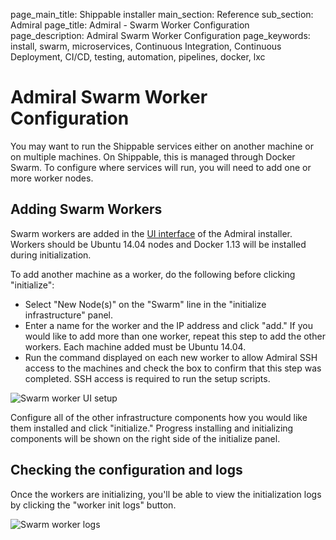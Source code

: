 page_main_title: Shippable installer
main_section: Reference
sub_section: Admiral
page_title: Admiral - Swarm Worker Configuration
page_description: Admiral Swarm Worker Configuration
page_keywords: install, swarm, microservices, Continuous Integration, Continuous Deployment, CI/CD, testing, automation, pipelines, docker, lxc

# Admiral Swarm Worker Configuration
You may want to run the Shippable services either on another machine or on multiple machines. On Shippable, this is managed through Docker Swarm. To configure where services will run, you will need to add one or more worker nodes.

## Adding Swarm Workers
Swarm workers are added in the [UI interface](admiral/#the-admiral-ui) of the Admiral installer.  Workers should be Ubuntu 14.04 nodes and Docker 1.13 will be installed during initialization.

To add another machine as a worker, do the following before clicking "initialize":

- Select "New Node(s)" on the "Swarm" line in the "initialize infrastructure" panel.
- Enter a name for the worker and the IP address and click "add."  If you would like to add more than one worker, repeat this step to add the other workers.  Each machine added must be Ubuntu 14.04.
- Run the command displayed on each new worker to allow Admiral SSH access to the machines and check the box to confirm that this step was completed.  SSH access is required to run the setup scripts.

<img src="../../images/reference/admiral/admiral-workers-ui-setup.png" alt="Swarm worker UI setup">

Configure all of the other infrastructure components how you would like them installed and click "initialize."  Progress installing and initializing components will be shown on the right side of the initialize panel.

## Checking the configuration and logs
Once the workers are initializing, you'll be able to view the initialization logs by clicking the "worker init logs" button.

<img src="../../images/reference/admiral/admiral-workers-logs.png" alt="Swarm worker logs">
